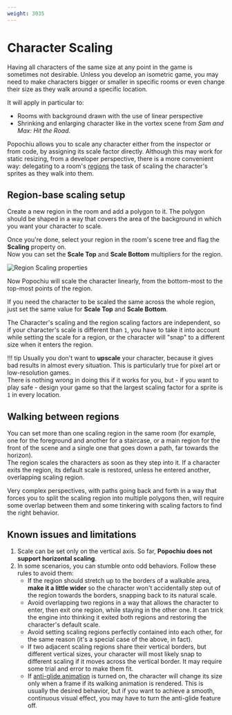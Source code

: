 ```yaml
---
weight: 3035
---
```


# Character Scaling

Having all characters of the same size at any point in the game is sometimes not desirable. Unless you develop an isometric game, you may need to make characters bigger or smaller in specific rooms or even change their size as they walk around a specific location.

It will apply in particular to:

* Rooms with background drawn with the use of linear perspective
* Shrinking and enlarging character like in the vortex scene from _Sam and Max: Hit the Road_.

Popochiu allows you to scale any character either from the inspector or from code, by assigning its scale factor directly. Although this may work for static resizing, from a developer perspective, there is a more convenient way: delegating to a room's [regions]() the task of scaling the character's sprites as they walk into them.

## Region-base scaling setup

Create a new region in the room and add a polygon to it. The polygon should be shaped in a way that covers the area of the background in which you want your character to scale.

Once you're done, select your region in the room's scene tree and flag the **Scaling** property on.  
Now you can set the **Scale Top** and **Scale Bottom** multipliers for the region.

![Region Scaling properties](../../assets/images/how-to-develop-a-game/adv_tech-character_scaling-1-inspector.png "Set the region scaling properties in the inspector")

Now Popochiu will scale the character linearly, from the bottom-most to the top-most points of the region.

If you need the character to be scaled the same across the whole region, just set the same value for **Scale Top** and **Scale Bottom**.

The Character's scaling and the region scaling factors are independent, so if your character's scale is different than `1`, you have to take it into account while setting the scale for a region, or the character will "snap" to a different size when it enters the region.

!!! tip
    Usually you don't want to **upscale** your character, because it gives bad results in almost every situation. This is particularly true for pixel art or low-resolution games.  
    There is nothing wrong in doing this if it works for you, but - if you want to play safe - design your game so that the largest scaling factor for a sprite is `1` in every location.

## Walking between regions

You can set more than one scaling region in the same room (for example, one for the foreground and another for a staircase, or a main region for the front of the scene and a single one that goes down a path, far towards the horizon).  
The region scales the characters as soon as they step into it. If a character exits the region, its default scale is restored, unless he entered another, overlapping scaling region.

Very complex perspectives, with paths going back and forth in a way that forces you to split the scaling region into multiple polygons then, will require some overlap between them and some tinkering with scaling factors to find the right behavior.

## Known issues and limitations

1. Scale can be set only on the vertical axis. So far, **Popochiu does not support horizontal scaling**.
2. In some scenarios, you can stumble onto odd behaviors. Follow these rules to avoid them:
    * If the region should stretch up to the borders of a walkable area, **make it a little wider** so the character won't accidentally step out of the region towards the borders, snapping back to its natural scale.
    * Avoid overlapping two regions in a way that allows the character to enter, then exit one region, while staying in the other one. It can trick the engine into thinking it exited both regions and restoring the character's default scale.
    * Avoid setting scaling regions perfectly contained into each other, for the same reason (it's a special case of the above, in fact).
    * If two adjacent scaling regions share their vertical borders, but different vertical sizes, your character will most likely snap to different scaling if it moves across the vertical border. It may require some trial and error to make them fit.
    * If [anti-glide animation](../../../advanced-techniques/character-anti-glide-feature) is turned on, the character will change its size only when a frame if its walking animation is rendered. This is usually the desired behavior, but if you want to achieve a smooth, continuous visual effect, you may have to turn the anti-glide feature off.
